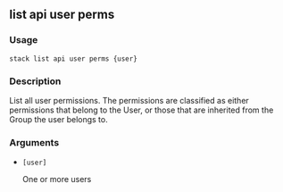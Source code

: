 ## list api user perms

### Usage

`stack list api user perms {user}`

### Description

List all user permissions. The permissions
	are classified as either permissions that
	belong to the User, or those that are inherited
	from the Group the user belongs to.

### Arguments

* `[user]`

   One or more users



